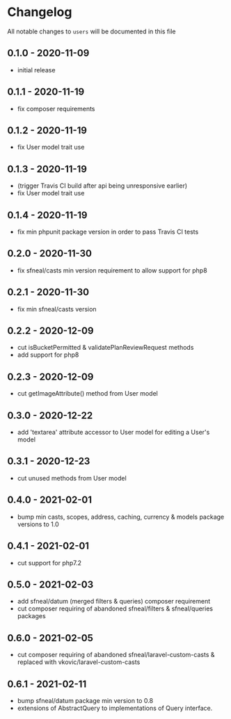 # Changelog

All notable changes to `users` will be documented in this file

## 0.1.0 - 2020-11-09
- initial release


## 0.1.1 - 2020-11-19
- fix composer requirements


## 0.1.2 - 2020-11-19
- fix User model trait use


## 0.1.3 - 2020-11-19
- (trigger Travis CI build after api being unresponsive earlier)
- fix User model trait use


## 0.1.4 - 2020-11-19
- fix min phpunit package version in order to pass Travis CI tests


## 0.2.0 - 2020-11-30
- fix sfneal/casts min version requirement to allow support for php8


## 0.2.1 - 2020-11-30
- fix min sfneal/casts version


## 0.2.2 - 2020-12-09
- cut isBucketPermitted & validatePlanReviewRequest methods
- add support for php8


## 0.2.3 - 2020-12-09
- cut getImageAttribute() method from User model


## 0.3.0 - 2020-12-22
- add 'textarea' attribute accessor to User model for editing a User's model


## 0.3.1 - 2020-12-23
- cut unused methods from User model


## 0.4.0 - 2021-02-01
- bump min casts, scopes, address, caching, currency & models package versions to 1.0


## 0.4.1 - 2021-02-01
- cut support for php7.2


## 0.5.0 - 2021-02-03
- add sfneal/datum (merged filters & queries) composer requirement
- cut composer requiring of abandoned sfneal/filters & sfneal/queries packages


## 0.6.0 - 2021-02-05
- cut composer requiring of abandoned sfneal/laravel-custom-casts & replaced with vkovic/laravel-custom-casts


## 0.6.1 - 2021-02-11
- bump sfneal/datum package min version to 0.8
- extensions of AbstractQuery to implementations of Query interface.

